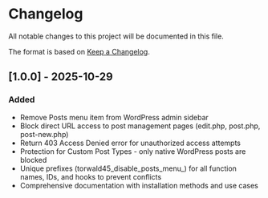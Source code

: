 # Changelog

All notable changes to this project will be documented in this file.

The format is based on [Keep a Changelog](https://keepachangelog.com/en/1.0.0/).

## [1.0.0] - 2025-10-29

### Added
- Remove Posts menu item from WordPress admin sidebar
- Block direct URL access to post management pages (edit.php, post.php, post-new.php)
- Return 403 Access Denied error for unauthorized access attempts
- Protection for Custom Post Types - only native WordPress posts are blocked
- Unique prefixes (torwald45_disable_posts_menu_) for all function names, IDs, and hooks to prevent conflicts
- Comprehensive documentation with installation methods and use cases
